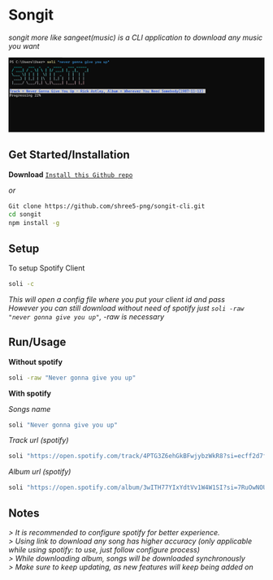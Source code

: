 # Songit <br>
*songit more like sangeet(music) is a CLI application to download any music you want*<br>

![Images](readme.png)<br>

## Get Started/Installation

**Download**
[`Install this Github repo`](https://github.com/shree5-png/songit-cli.git)<br>


*or*

```sh
Git clone https://github.com/shree5-png/songit-cli.git
cd songit
npm install -g
```

## Setup

To setup Spotify Client

```sh
soli -c
```

*This will open a config file where you put your client id and pass*<br>
*However you can still download without need of spotify just `soli -raw "never gonna give you up"`, -raw is necessary*<br>

## Run/Usage

**Without spotify**

```sh
soli -raw "Never gonna give you up"
```

**With spotify**

*Songs name*
```sh
soli "Never gonna give you up"
```

*Track url (spotify)*
```sh
soli "https://open.spotify.com/track/4PTG3Z6ehGkBFwjybzWkR8?si=ecff2d7fb8c74936"
```

*Album url (spotify)*
```sh
soli "https://open.spotify.com/album/3wITH77YIxYdtVv1W4W1SI?si=7RuOwNOUTaCAaFoZSjCg-Q"
```


## Notes

*> It is recommended to configure spotify for better experience.*<br>
*> Using link to download any song has higher accuracy (only applicable while using spotify: to use, just follow configure process)*<br>
*> While downloading album, songs will be downloaded synchronously*<br>
*> Make sure to keep updating, as new features will keep being added on*




